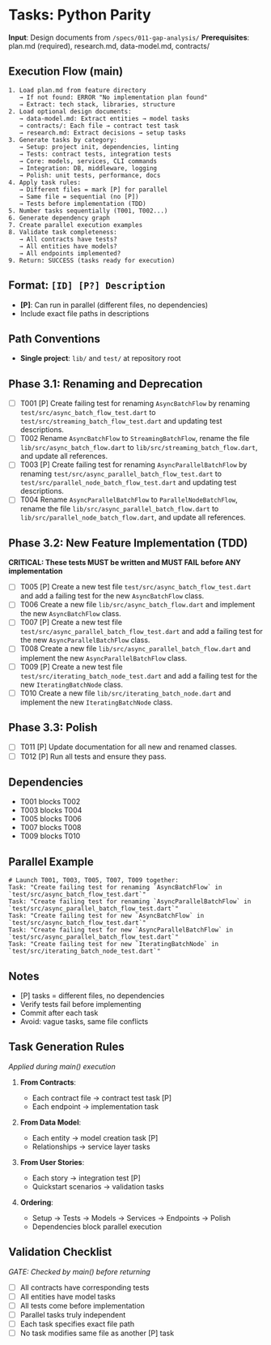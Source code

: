 # Tasks: Python Parity

**Input**: Design documents from `/specs/011-gap-analysis/`
**Prerequisites**: plan.md (required), research.md, data-model.md, contracts/

## Execution Flow (main)
```
1. Load plan.md from feature directory
   → If not found: ERROR "No implementation plan found"
   → Extract: tech stack, libraries, structure
2. Load optional design documents:
   → data-model.md: Extract entities → model tasks
   → contracts/: Each file → contract test task
   → research.md: Extract decisions → setup tasks
3. Generate tasks by category:
   → Setup: project init, dependencies, linting
   → Tests: contract tests, integration tests
   → Core: models, services, CLI commands
   → Integration: DB, middleware, logging
   → Polish: unit tests, performance, docs
4. Apply task rules:
   → Different files = mark [P] for parallel
   → Same file = sequential (no [P])
   → Tests before implementation (TDD)
5. Number tasks sequentially (T001, T002...)
6. Generate dependency graph
7. Create parallel execution examples
8. Validate task completeness:
   → All contracts have tests?
   → All entities have models?
   → All endpoints implemented?
9. Return: SUCCESS (tasks ready for execution)
```

## Format: `[ID] [P?] Description`
- **[P]**: Can run in parallel (different files, no dependencies)
- Include exact file paths in descriptions

## Path Conventions
- **Single project**: `lib/` and `test/` at repository root

## Phase 3.1: Renaming and Deprecation
- [ ] T001 [P] Create failing test for renaming `AsyncBatchFlow` by renaming `test/src/async_batch_flow_test.dart` to `test/src/streaming_batch_flow_test.dart` and updating test descriptions.
- [ ] T002 Rename `AsyncBatchFlow` to `StreamingBatchFlow`, rename the file `lib/src/async_batch_flow.dart` to `lib/src/streaming_batch_flow.dart`, and update all references.
- [ ] T003 [P] Create failing test for renaming `AsyncParallelBatchFlow` by renaming `test/src/async_parallel_batch_flow_test.dart` to `test/src/parallel_node_batch_flow_test.dart` and updating test descriptions.
- [ ] T004 Rename `AsyncParallelBatchFlow` to `ParallelNodeBatchFlow`, rename the file `lib/src/async_parallel_batch_flow.dart` to `lib/src/parallel_node_batch_flow.dart`, and update all references.

## Phase 3.2: New Feature Implementation (TDD)
**CRITICAL: These tests MUST be written and MUST FAIL before ANY implementation**
- [ ] T005 [P] Create a new test file `test/src/async_batch_flow_test.dart` and add a failing test for the new `AsyncBatchFlow` class.
- [ ] T006 Create a new file `lib/src/async_batch_flow.dart` and implement the new `AsyncBatchFlow` class.
- [ ] T007 [P] Create a new test file `test/src/async_parallel_batch_flow_test.dart` and add a failing test for the new `AsyncParallelBatchFlow` class.
- [ ] T008 Create a new file `lib/src/async_parallel_batch_flow.dart` and implement the new `AsyncParallelBatchFlow` class.
- [ ] T009 [P] Create a new test file `test/src/iterating_batch_node_test.dart` and add a failing test for the new `IteratingBatchNode` class.
- [ ] T010 Create a new file `lib/src/iterating_batch_node.dart` and implement the new `IteratingBatchNode` class.

## Phase 3.3: Polish
- [ ] T011 [P] Update documentation for all new and renamed classes.
- [ ] T012 [P] Run all tests and ensure they pass.

## Dependencies
- T001 blocks T002
- T003 blocks T004
- T005 blocks T006
- T007 blocks T008
- T009 blocks T010

## Parallel Example
```
# Launch T001, T003, T005, T007, T009 together:
Task: "Create failing test for renaming `AsyncBatchFlow` in `test/src/async_batch_flow_test.dart`"
Task: "Create failing test for renaming `AsyncParallelBatchFlow` in `test/src/async_parallel_batch_flow_test.dart`"
Task: "Create failing test for new `AsyncBatchFlow` in `test/src/async_batch_flow_test.dart`"
Task: "Create failing test for new `AsyncParallelBatchFlow` in `test/src/async_parallel_batch_flow_test.dart`"
Task: "Create failing test for new `IteratingBatchNode` in `test/src/iterating_batch_node_test.dart`"
```

## Notes
- [P] tasks = different files, no dependencies
- Verify tests fail before implementing
- Commit after each task
- Avoid: vague tasks, same file conflicts

## Task Generation Rules
*Applied during main() execution*

1. **From Contracts**:
   - Each contract file → contract test task [P]
   - Each endpoint → implementation task
   
2. **From Data Model**:
   - Each entity → model creation task [P]
   - Relationships → service layer tasks
   
3. **From User Stories**:
   - Each story → integration test [P]
   - Quickstart scenarios → validation tasks

4. **Ordering**:
   - Setup → Tests → Models → Services → Endpoints → Polish
   - Dependencies block parallel execution

## Validation Checklist
*GATE: Checked by main() before returning*

- [ ] All contracts have corresponding tests
- [ ] All entities have model tasks
- [ ] All tests come before implementation
- [ ] Parallel tasks truly independent
- [ ] Each task specifies exact file path
- [ ] No task modifies same file as another [P] task
